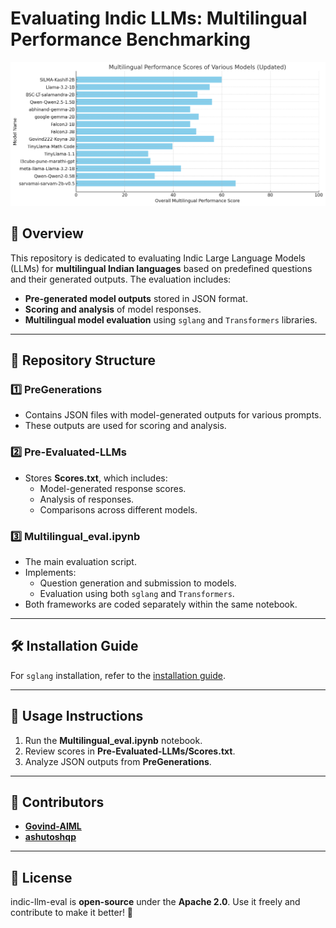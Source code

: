 # Evaluating Indic LLMs: Multilingual Performance Benchmarking

![Model Scores Graph](image.png)

## 📌 Overview
This repository is dedicated to evaluating Indic Large Language Models (LLMs) for **multilingual Indian languages** based on predefined questions and their generated outputs. The evaluation includes:
- **Pre-generated model outputs** stored in JSON format.
- **Scoring and analysis** of model responses.
- **Multilingual model evaluation** using `sglang` and `Transformers` libraries.

---

## 📂 Repository Structure

### **1️⃣ PreGenerations**
- Contains JSON files with model-generated outputs for various prompts.
- These outputs are used for scoring and analysis.

### **2️⃣ Pre-Evaluated-LLMs**
- Stores **Scores.txt**, which includes:
  - Model-generated response scores.
  - Analysis of responses.
  - Comparisons across different models.

### **3️⃣ Multilingual_eval.ipynb**
- The main evaluation script.
- Implements:
  - Question generation and submission to models.
  - Evaluation using both `sglang` and `Transformers`.
- Both frameworks are coded separately within the same notebook.

---

## 🛠 Installation Guide
For `sglang` installation, refer to the [installation guide](https://github.com/build-ai-applications/Eval-small-model).

---

## 🚀 Usage Instructions
1. Run the **Multilingual_eval.ipynb** notebook.
2. Review scores in **Pre-Evaluated-LLMs/Scores.txt**.
3. Analyze JSON outputs from **PreGenerations**.

---

## 🤝 Contributors
- **[Govind-AIML](https://github.com/Govind-AIML)**
- **[ashutoshqp](https://github.com/ashutoshqp)**

---

## 📜 License
indic-llm-eval is **open-source** under the **Apache 2.0**. Use it freely and contribute to make it better! 🚀

